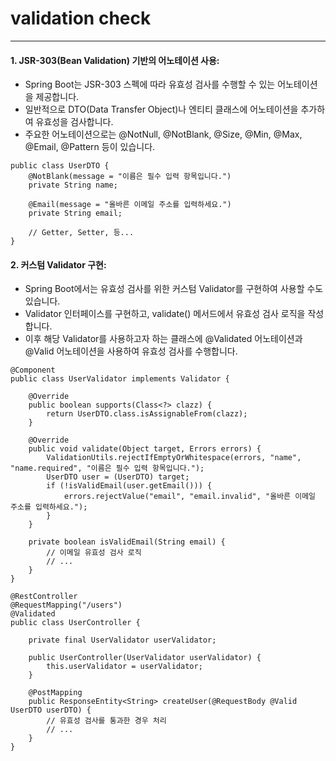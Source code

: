 # validation check

---

#### 1. JSR-303(Bean Validation) 기반의 어노테이션 사용:
- Spring Boot는 JSR-303 스펙에 따라 유효성 검사를 수행할 수 있는 어노테이션을 제공합니다.
- 일반적으로 DTO(Data Transfer Object)나 엔티티 클래스에 어노테이션을 추가하여 유효성을 검사합니다.
- 주요한 어노테이션으로는 @NotNull, @NotBlank, @Size, @Min, @Max, @Email, @Pattern 등이 있습니다.

````
public class UserDTO {
    @NotBlank(message = "이름은 필수 입력 항목입니다.")
    private String name;

    @Email(message = "올바른 이메일 주소를 입력하세요.")
    private String email;

    // Getter, Setter, 등...
}
````

#### 2. 커스텀 Validator 구현:
- Spring Boot에서는 유효성 검사를 위한 커스텀 Validator를 구현하여 사용할 수도 있습니다. 
- Validator 인터페이스를 구현하고, validate() 메서드에서 유효성 검사 로직을 작성합니다. 
- 이후 해당 Validator를 사용하고자 하는 클래스에 @Validated 어노테이션과 @Valid 어노테이션을 사용하여 유효성 검사를 수행합니다.

````
@Component
public class UserValidator implements Validator {

    @Override
    public boolean supports(Class<?> clazz) {
        return UserDTO.class.isAssignableFrom(clazz);
    }

    @Override
    public void validate(Object target, Errors errors) {
        ValidationUtils.rejectIfEmptyOrWhitespace(errors, "name", "name.required", "이름은 필수 입력 항목입니다.");
        UserDTO user = (UserDTO) target;
        if (!isValidEmail(user.getEmail())) {
            errors.rejectValue("email", "email.invalid", "올바른 이메일 주소를 입력하세요.");
        }
    }

    private boolean isValidEmail(String email) {
        // 이메일 유효성 검사 로직
        // ...
    }
}
````

````
@RestController
@RequestMapping("/users")
@Validated
public class UserController {

    private final UserValidator userValidator;

    public UserController(UserValidator userValidator) {
        this.userValidator = userValidator;
    }

    @PostMapping
    public ResponseEntity<String> createUser(@RequestBody @Valid UserDTO userDTO) {
        // 유효성 검사를 통과한 경우 처리
        // ...
    }
}
````
